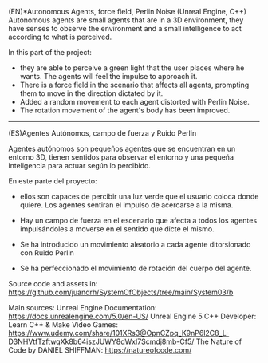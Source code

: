 (EN)*Autonomous Agents, force field, Perlin Noise (Unreal Engine, C++)
Autonomous agents are small agents that are in a 3D environment, they have senses to observe the environment and a small intelligence to act according to what is perceived.

In this part of the project:
- they are able to perceive a green light that the user places where he wants. The agents will feel the impulse to approach it.
- There is a force field in the scenario that affects all agents, prompting them to move in the direction dictated by it.
- Added a random movement to each agent distorted with Perlin Noise.  
- The rotation movement of the agent's body has been improved.

----------------------------------------------------------------------
(ES)Agentes Autónomos, campo de fuerza y Ruido Perlin

Agentes autónomos son pequeños agentes que se encuentran en un entorno 3D, tienen sentidos para observar el entorno y una pequeña inteligencia para actuar según lo percibido.

En este parte del proyecto:

- ellos son capaces de percibir una luz verde que el usuario coloca donde quiere. Los agentes sentiran el impulso de acercarse a la misma.

- Hay un campo de fuerza en el escenario que afecta a todos los agentes impulsándoles a moverse en el sentido que dicte el mismo.

- Se ha introducido un movimiento aleatorio a cada agente ditorsionado con Ruido Perlin

- Se ha perfeccionado el movimiento de rotación del cuerpo del agente.



Source  code and assets in: https://github.com/juandrh/SystemOfObjects/tree/main/System03/b

Main sources:
Unreal Engine Documentation: https://docs.unrealengine.com/5.0/en-US/
Unreal Engine 5 C++ Developer: Learn C++ & Make Video Games: https://www.udemy.com/share/101XRs3@OpnCZpq_K9nP6l2C8_L-D3NHVtfTzftwqXk8b64iszJUWY8dWxl7Scmdj8mb-Cf5/
The Nature of Code by DANIEL SHIFFMAN: https://natureofcode.com/
